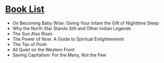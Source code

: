 # [Book List](/posts/#books)

- On Becoming Baby Wise: Giving Your Infant the Gift of Nighttime Sleep
- Why the North Star Stands Still and Other Indian Legends
- The Sun Also Rises
- The Power of Now: A Guide to Spiritual Enlightenment 
- The Tao of Pooh
- All Quiet on the Western Front
- Saving Capitalism: For the Many, Not the Few 